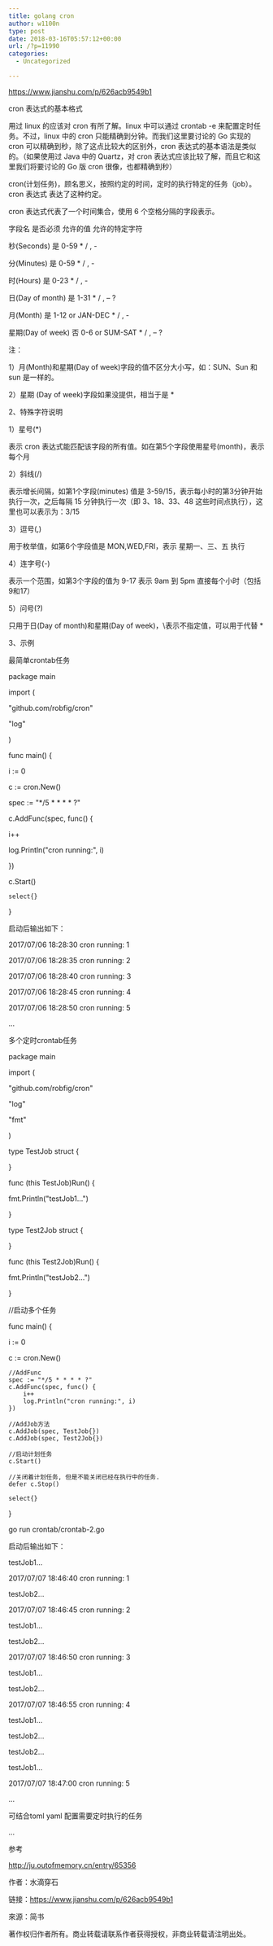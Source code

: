 ```yaml
---
title: golang cron
author: w1100n
type: post
date: 2018-03-16T05:57:12+00:00
url: /?p=11990
categories:
  - Uncategorized

---
```

https://www.jianshu.com/p/626acb9549b1

cron 表达式的基本格式
  
用过 linux 的应该对 cron 有所了解。linux 中可以通过 crontab -e 来配置定时任务。不过，linux 中的 cron 只能精确到分钟。而我们这里要讨论的 Go 实现的 cron 可以精确到秒，除了这点比较大的区别外，cron 表达式的基本语法是类似的。（如果使用过 Java 中的 Quartz，对 cron 表达式应该比较了解，而且它和这里我们将要讨论的 Go 版 cron 很像，也都精确到秒）

cron(计划任务)，顾名思义，按照约定的时间，定时的执行特定的任务（job）。cron 表达式 表达了这种约定。

cron 表达式代表了一个时间集合，使用 6 个空格分隔的字段表示。
  
字段名 是否必须 允许的值 允许的特定字符
  
秒(Seconds) 是 0-59 * / , -
  
分(Minutes) 是 0-59 * / , -
  
时(Hours) 是 0-23 * / , -
  
日(Day of month) 是 1-31 * / , – ?
  
月(Month) 是 1-12 or JAN-DEC * / , -
  
星期(Day of week) 否 0-6 or SUM-SAT * / , – ?
  
注：
  
1）月(Month)和星期(Day of week)字段的值不区分大小写，如：SUN、Sun 和 sun 是一样的。
  
2）星期 (Day of week)字段如果没提供，相当于是 *
  
2、特殊字符说明
  
1）星号(*)
  
表示 cron 表达式能匹配该字段的所有值。如在第5个字段使用星号(month)，表示每个月

2）斜线(/)
  
表示增长间隔，如第1个字段(minutes) 值是 3-59/15，表示每小时的第3分钟开始执行一次，之后每隔 15 分钟执行一次（即 3、18、33、48 这些时间点执行），这里也可以表示为：3/15

3）逗号(,)
  
用于枚举值，如第6个字段值是 MON,WED,FRI，表示 星期一、三、五 执行

4）连字号(-)
  
表示一个范围，如第3个字段的值为 9-17 表示 9am 到 5pm 直接每个小时（包括9和17）

5）问号(?)
  
只用于日(Day of month)和星期(Day of week)，\表示不指定值，可以用于代替 *
  
3、示例
  
最简单crontab任务
  
package main

import (
      
"github.com/robfig/cron"
      
"log"
  
)

func main() {
      
i := 0
      
c := cron.New()
      
spec := "\*/5 \* \* \* * ?"
      
c.AddFunc(spec, func() {
          
i++
          
log.Println("cron running:", i)
      
})
      
c.Start()

    select{}
    

}
  
启动后输出如下：

2017/07/06 18:28:30 cron running: 1
  
2017/07/06 18:28:35 cron running: 2
  
2017/07/06 18:28:40 cron running: 3
  
2017/07/06 18:28:45 cron running: 4
  
2017/07/06 18:28:50 cron running: 5
  
...
  
多个定时crontab任务
  
package main

import (
      
"github.com/robfig/cron"
      
"log"
      
"fmt"
  
)

type TestJob struct {
  
}

func (this TestJob)Run() {
      
fmt.Println("testJob1...")
  
}

type Test2Job struct {
  
}

func (this Test2Job)Run() {
      
fmt.Println("testJob2...")
  
}

//启动多个任务
  
func main() {
      
i := 0
      
c := cron.New()

    //AddFunc
    spec := "*/5 * * * * ?"
    c.AddFunc(spec, func() {
        i++
        log.Println("cron running:", i)
    })
    
    //AddJob方法
    c.AddJob(spec, TestJob{})
    c.AddJob(spec, Test2Job{})
    
    //启动计划任务
    c.Start()
    
    //关闭着计划任务, 但是不能关闭已经在执行中的任务.
    defer c.Stop()
    
    select{}
    

}
  
go run crontab/crontab-2.go
  
启动后输出如下：
  
testJob1...
  
2017/07/07 18:46:40 cron running: 1
  
testJob2...
  
2017/07/07 18:46:45 cron running: 2
  
testJob1...
  
testJob2...
  
2017/07/07 18:46:50 cron running: 3
  
testJob1...
  
testJob2...
  
2017/07/07 18:46:55 cron running: 4
  
testJob1...
  
testJob2...
  
testJob2...
  
testJob1...
  
2017/07/07 18:47:00 cron running: 5
  
...
  
可结合toml yaml 配置需要定时执行的任务
  
...
  
参考
  
http://ju.outofmemory.cn/entry/65356

作者：水滴穿石
  
链接：https://www.jianshu.com/p/626acb9549b1
  
來源：简书
  
著作权归作者所有。商业转载请联系作者获得授权，非商业转载请注明出处。